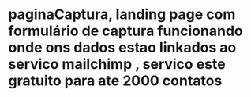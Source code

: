 # paginaCaptura, landing page com formulário de captura funcionando onde ons dados estao linkados ao servico mailchimp , servico este gratuito para ate 2000 contatos
